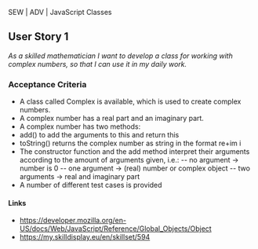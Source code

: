 SEW | ADV | JavaScript Classes

## User Story 1
*As a skilled mathematician I want to develop a class for working with complex numbers, so that I can use it in my daily work.*

### Acceptance Criteria
- A class called Complex is available, which is used to create complex numbers.
- A complex number has a real part and an imaginary part.
- A complex number has two methods:
 - add() to add the arguments to this and return this
 - toString() returns the complex number as string in the format re+im i
- The constructor function and the add method interpret their arguments according to the amount of arguments given, i.e.:
-- no argument -> number is 0
-- one argument -> (real) number or complex object
-- two arguments -> real and imaginary part
- A number of different test cases is provided

#### Links
- https://developer.mozilla.org/en-US/docs/Web/JavaScript/Reference/Global_Objects/Object
- https://my.skilldisplay.eu/en/skillset/594
